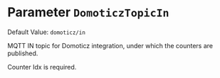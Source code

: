 # Parameter `DomoticzTopicIn`
Default Value: `domoticz/in`

MQTT IN topic for Domoticz integration, under which the counters are published.

Counter Idx is required.